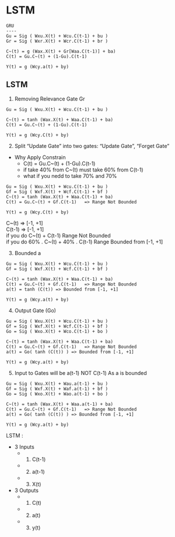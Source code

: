 # LSTM


```
GRU 
----
Gu = Sig ( Wxu.X(t) + Wcu.C(t-1) + bu )
Gr = Sig ( Wxr.X(t) + Wcr.C(t-1) + br )

C~(t) = g (Wax.X(t) + Gr[Waa.C(t-1)] + ba)
C(t) = Gu.C~(t) + (1-Gu).C(t-1)

Y(t) = g (Wcy.a(t) + by)
```

## LSTM 

1. Removing  Relevance Gate Gr
```
Gu = Sig ( Wxu.X(t) + Wcu.C(t-1) + bu )

C~(t) = tanh (Wax.X(t) + Waa.C(t-1) + ba)
C(t) = Gu.C~(t) + (1-Gu).C(t-1)

Y(t) = g (Wcy.C(t) + by)
```

2. Split “Update Gate” into two gates: “Update Gate”, “Forget Gate”
- Why Apply Constrain
    - C(t) = Gu.C~(t) + (1-Gu).C(t-1) 
    - if take 40% from C~(t) must take 60% from C(t-1)
    - what if you nedd to take 70% and 70% 
```
Gu = Sig ( Wxu.X(t) + Wcu.C(t-1) + bu )
Gf = Sig ( Wxf.X(t) + Wcf.C(t-1) + bf )
C~(t) = tanh (Wax.X(t) + Waa.C(t-1) + ba)
C(t) = Gu.C~(t) + Gf.C(t-1)   => Range Not Bounded 

Y(t) = g (Wcy.C(t) + by)
```
C~(t) => [-1, +1]  
C(t-1) => [-1, +1]  
if you do C~(t) + C(t-1) Range Not Bounded   
if you do 60% . C~(t) + 40% . C(t-1) Range Bounded from [-1, +1]


3. Bounded a

```
Gu = Sig ( Wxu.X(t) + Wcu.C(t-1) + bu )
Gf = Sig ( Wxf.X(t) + Wcf.C(t-1) + bf )

C~(t) = tanh (Wax.X(t) + Waa.C(t-1) + ba)
C(t) = Gu.C~(t) + Gf.C(t-1)   => Range Not Bounded 
a(t) = tanh (C(t)) => Bounded from [-1, +1]

Y(t) = g (Wcy.a(t) + by)
```

4. Output Gate (Go)
```
Gu = Sig ( Wxu.X(t) + Wcu.C(t-1) + bu )
Gf = Sig ( Wxf.X(t) + Wcf.C(t-1) + bf )
Go = Sig ( Wxo.X(t) + Wco.C(t-1) + bo )

C~(t) = tanh (Wax.X(t) + Waa.C(t-1) + ba)
C(t) = Gu.C~(t) + Gf.C(t-1)   => Range Not Bounded 
a(t) = Go( tanh (C(t)) ) => Bounded from [-1, +1]

Y(t) = g (Wcy.a(t) + by)
```
5. Input to Gates will be a(t-1) NOT C(t-1) As a is bounded
```
Gu = Sig ( Wxu.X(t) + Wau.a(t-1) + bu )
Gf = Sig ( Wxf.X(t) + Waf.a(t-1) + bf )
Go = Sig ( Wxo.X(t) + Wao.a(t-1) + bo )

C~(t) = tanh (Wax.X(t) + Waa.a(t-1) + ba)
C(t) = Gu.C~(t) + Gf.C(t-1)   => Range Not Bounded 
a(t) = Go( tanh (C(t)) ) => Bounded from [-1, +1]

Y(t) = g (Wcy.a(t) + by)
```

LSTM : 
- 3 Inputs 
    - 1. C(t-1)
    - 2. a(t-1)
    - 3. X(t)
- 3 Outputs
    - 1. C(t)
    - 2. a(t)
    - 3. y(t)